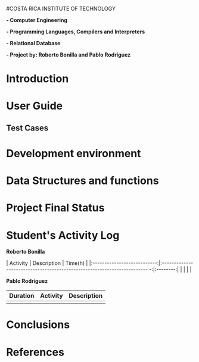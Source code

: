 #COSTA RICA INSTITUTE OF TECHNOLOGY

**- Computer Engineering**

**- Programming Languages, Compilers and Interpreters**

**- Relational Database**

**- Project by: Roberto Bonilla and Pablo Rodríguez**






# Introduction


# User Guide


## Test Cases

 
# Development environment


# Data Structures and functions


# Project Final Status


# Student's Activity Log

**Roberto Bonilla**

| Activity                    | Description                                                                | Time(h)  |
|:---------------------------:|:------------------------------------------------------------------------ -:|:--------:|
|                             |                                                                         	 |          |


**Pablo Rodriguez**

Duration      | Activity      | Description
------------- | ------------- | -------------
              |               | 


# Conclusions


# References
